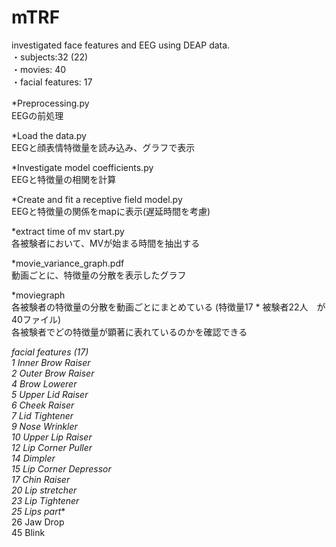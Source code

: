 # mTRF
investigated face features and EEG using DEAP data.  
・subjects:32 (22)  
・movies: 40  
・facial features: 17  

*Preprocessing.py　　  
EEGの前処理

*Load the data.py  
EEGと顔表情特徴量を読み込み、グラフで表示  

*Investigate model coefficients.py  
EEGと特徴量の相関を計算  

*Create and fit a receptive field model.py  
EEGと特徴量の関係をmapに表示(遅延時間を考慮)  

*extract time of mv start.py  
各被験者において、MVが始まる時間を抽出する  

*movie_variance_graph.pdf  
動画ごとに、特徴量の分散を表示したグラフ  

*moviegraph  
各被験者の特徴量の分散を動画ごとにまとめている (特徴量17 * 被験者22人　が　40ファイル)  
各被験者でどの特徴量が顕著に表れているのかを確認できる  

*facial features (17)  
1 Inner Brow Raiser  
2 Outer Brow Raiser  
4 Brow Lowerer  
5 Upper Lid Raiser  
6 Cheek Raiser  
7 Lid Tightener  
9 Nose Wrinkler  
10 Upper Lip Raiser  
12 Lip Corner Puller  
14 Dimpler  
15 Lip Corner Depressor  
17 Chin Raiser  
20 Lip stretcher  
23 Lip Tightener  
25 Lips part**  
26 Jaw Drop  
45 Blink
